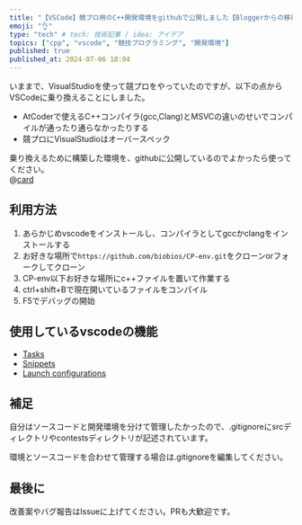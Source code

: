 ```yaml
---
title: "【VSCode】競プロ用のC++開発環境をgithubで公開しました【Bloggerからの移行記事】"
emoji: "👌"
type: "tech" # tech: 技術記事 / idea: アイデア
topics: ["cpp", "vscode", "競技プログラミング", "開発環境"]
published: true
published_at: 2024-07-06 18:04
---
```

いままで、VisualStudioを使って競プロをやっていたのですが、以下の点からVSCodeに乗り換えることにしました。

* AtCoderで使えるC++コンパイラ(gcc,Clang)とMSVCの違いのせいでコンパイルが通ったり通らなかったりする
* 競プロにVisualStudioはオーバースペック

乗り換えるために構築した環境を、githubに公開しているのでよかったら使ってください。  
@[card](https://github.com/biobios/CP-env)

## 利用方法

1.  あらかじめvscodeをインストールし、コンパイラとしてgccかclangをインストールする
2.  お好きな場所で`https://github.com/biobios/CP-env.git`をクローンorフォークしてクローン
3.  CP-env以下お好きな場所にc++ファイルを置いて作業する
4.  ctrl+shift+Bで現在開いているファイルをコンパイル
5.  F5でデバッグの開始

## 使用しているvscodeの機能

* [Tasks](https://code.visualstudio.com/docs/editor/tasks)
* [Snippets](https://code.visualstudio.com/docs/editor/userdefinedsnippets)
* [Launch configurations](https://code.visualstudio.com/docs/editor/debugging#_launch-configurations)

## 補足

自分はソースコードと開発環境を分けて管理したかったので、.gitignoreにsrcディレクトリやcontestsディレクトリが記述されています。

環境とソースコードを合わせて管理する場合は.gitignoreを編集してください。

## 最後に

改善案やバグ報告はIssueに上げてください。PRも大歓迎です。